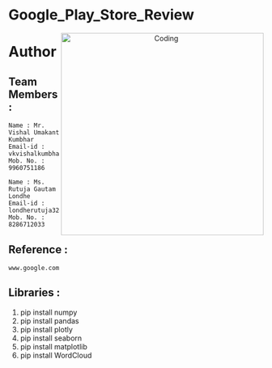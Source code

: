 # Google_Play_Store_Review

<p align="center">
  <img align="right" alt="Coding" width="400" src="https://miro.medium.com/max/752/1*RxishwBl56TAU8bVz6jOVA.jpeg">
</p>

# Author
## Team Members : 
    Name : Mr. Vishal Umakant Kumbhar
    Email-id : vkvishalkumbhar99@gmail.com
    Mob. No. : 9960751186

    Name : Ms. Rutuja Gautam Londhe
    Email-id : londherutuja324@gmail.com
    Mob. No. : 8286712033

## Reference :
    www.google.com 

## Libraries :
1. pip install numpy
2. pip install pandas
3. pip install plotly
4. pip install seaborn
5. pip install matplotlib
6. pip install WordCloud
